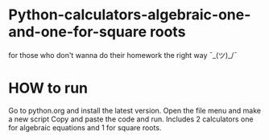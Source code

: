 # Python-calculators-algebraic-one-and-one-for-square roots
for those who don't wanna do their homework the right way ¯\_(ツ)_/¯
# HOW to run
Go to python.org and install the latest version.
Open the file menu and make a new script
Copy and paste the code and run.
Includes 2 calculators one for algebraic equations and 1 for square roots.
